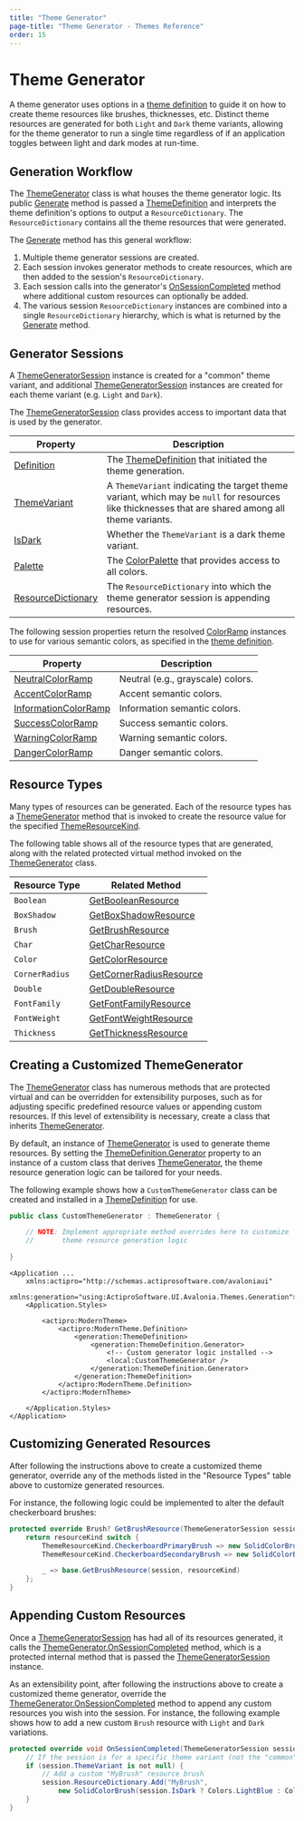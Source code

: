 ```yaml
---
title: "Theme Generator"
page-title: "Theme Generator - Themes Reference"
order: 15
---
```

# Theme Generator

A theme generator uses options in a [theme definition](theme-definitions.md) to guide it on how to create theme resources like brushes, thicknesses, etc.  Distinct theme resources are generated for both `Light` and `Dark` theme variants, allowing for the theme generator to run a single time regardless of if an application toggles between light and dark modes at run-time.

## Generation Workflow

The [ThemeGenerator](xref:@ActiproUIRoot.Themes.Generation.ThemeGenerator) class is what houses the theme generator logic.  Its public [Generate](xref:@ActiproUIRoot.Themes.Generation.ThemeGenerator.Generate*) method is passed a [ThemeDefinition](xref:@ActiproUIRoot.Themes.Generation.ThemeDefinition) and interprets the theme definition's options to output a `ResourceDictionary`.  The `ResourceDictionary` contains all the theme resources that were generated.

The [Generate](xref:@ActiproUIRoot.Themes.Generation.ThemeGenerator.Generate*) method has this general workflow:

1) Multiple theme generator sessions are created.
2) Each session invokes generator methods to create resources, which are then added to the session's `ResourceDictionary`.
3) Each session calls into the generator's [OnSessionCompleted](xref:@ActiproUIRoot.Themes.Generation.ThemeGenerator.OnSessionCompleted*) method where additional custom resources can optionally be added.
4) The various session `ResourceDictionary` instances are combined into a single `ResourceDictionary` hierarchy, which is what is returned by the [Generate](xref:@ActiproUIRoot.Themes.Generation.ThemeGenerator.Generate*) method.

## Generator Sessions

A [ThemeGeneratorSession](xref:@ActiproUIRoot.Themes.Generation.ThemeGeneratorSession) instance is created for a "common" theme variant, and additional [ThemeGeneratorSession](xref:@ActiproUIRoot.Themes.Generation.ThemeGeneratorSession) instances are created for each theme variant (e.g. `Light` and `Dark`).

The [ThemeGeneratorSession](xref:@ActiproUIRoot.Themes.Generation.ThemeGeneratorSession) class provides access to important data that is used by the generator.

| Property | Description |
|-----|-----|
| [Definition](xref:@ActiproUIRoot.Themes.Generation.ThemeGeneratorSession.Definition) | The [ThemeDefinition](xref:@ActiproUIRoot.Themes.Generation.ThemeDefinition) that initiated the theme generation. |
| [ThemeVariant](xref:@ActiproUIRoot.Themes.Generation.ThemeGeneratorSession.ThemeVariant) | A `ThemeVariant` indicating the target theme variant, which may be `null` for resources like thicknesses that are shared among all theme variants. |
| [IsDark](xref:@ActiproUIRoot.Themes.Generation.ThemeGeneratorSession.IsDark) | Whether the `ThemeVariant` is a dark theme variant. |
| [Palette](xref:@ActiproUIRoot.Themes.Generation.ThemeGeneratorSession.Palette) | The [ColorPalette](xref:@ActiproUIRoot.Themes.Generation.ColorPalette) that provides access to all colors. |
| [ResourceDictionary](xref:@ActiproUIRoot.Themes.Generation.ThemeGeneratorSession.ResourceDictionary) | The `ResourceDictionary` into which the theme generator session is appending resources. |

The following session properties return the resolved [ColorRamp](xref:@ActiproUIRoot.Themes.Generation.ColorRamp) instances to use for various semantic colors, as specified in the [theme definition](theme-definitions.md).

| Property | Description |
|-----|-----|
| [NeutralColorRamp](xref:@ActiproUIRoot.Themes.Generation.ThemeGeneratorSession.NeutralColorRamp) | Neutral (e.g., grayscale) colors. |
| [AccentColorRamp](xref:@ActiproUIRoot.Themes.Generation.ThemeGeneratorSession.AccentColorRamp) | Accent semantic colors. |
| [InformationColorRamp](xref:@ActiproUIRoot.Themes.Generation.ThemeGeneratorSession.InformationColorRamp) | Information semantic colors. |
| [SuccessColorRamp](xref:@ActiproUIRoot.Themes.Generation.ThemeGeneratorSession.SuccessColorRamp) | Success semantic colors. |
| [WarningColorRamp](xref:@ActiproUIRoot.Themes.Generation.ThemeGeneratorSession.WarningColorRamp) | Warning semantic colors. |
| [DangerColorRamp](xref:@ActiproUIRoot.Themes.Generation.ThemeGeneratorSession.DangerColorRamp) | Danger semantic colors. |

## Resource Types

Many types of resources can be generated.  Each of the resource types has a [ThemeGenerator](xref:@ActiproUIRoot.Themes.Generation.ThemeGenerator) method that is invoked to create the resource value for the specified [ThemeResourceKind](xref:@ActiproUIRoot.Themes.ThemeResourceKind).

The following table shows all of the resource types that are generated, along with the related protected virtual method invoked on the [ThemeGenerator](xref:@ActiproUIRoot.Themes.Generation.ThemeGenerator) class.

| Resource Type | Related Method |
|-----|-----|
| `Boolean` | [GetBooleanResource](xref:@ActiproUIRoot.Themes.Generation.ThemeGenerator.GetBooleanResource*) |
| `BoxShadow` | [GetBoxShadowResource](xref:@ActiproUIRoot.Themes.Generation.ThemeGenerator.GetBoxShadowResource*) |
| `Brush` | [GetBrushResource](xref:@ActiproUIRoot.Themes.Generation.ThemeGenerator.GetBrushResource*) |
| `Char` | [GetCharResource](xref:@ActiproUIRoot.Themes.Generation.ThemeGenerator.GetCharResource*) |
| `Color` | [GetColorResource](xref:@ActiproUIRoot.Themes.Generation.ThemeGenerator.GetColorResource*) |
| `CornerRadius` | [GetCornerRadiusResource](xref:@ActiproUIRoot.Themes.Generation.ThemeGenerator.GetCornerRadiusResource*) |
| `Double` | [GetDoubleResource](xref:@ActiproUIRoot.Themes.Generation.ThemeGenerator.GetDoubleResource*) |
| `FontFamily` | [GetFontFamilyResource](xref:@ActiproUIRoot.Themes.Generation.ThemeGenerator.GetFontFamilyResource*) |
| `FontWeight` | [GetFontWeightResource](xref:@ActiproUIRoot.Themes.Generation.ThemeGenerator.GetFontWeightResource*) |
| `Thickness` | [GetThicknessResource](xref:@ActiproUIRoot.Themes.Generation.ThemeGenerator.GetThicknessResource*) |

## Creating a Customized ThemeGenerator

The [ThemeGenerator](xref:@ActiproUIRoot.Themes.Generation.ThemeGenerator) class has numerous methods that are protected virtual and can be overridden for extensibility purposes, such as for adjusting specific predefined resource values or appending custom resources.  If this level of extensibility is necessary, create a class that inherits [ThemeGenerator](xref:@ActiproUIRoot.Themes.Generation.ThemeGenerator).

By default, an instance of [ThemeGenerator](xref:@ActiproUIRoot.Themes.Generation.ThemeGenerator) is used to generate theme resources.  By setting the [ThemeDefinition.Generator](xref:@ActiproUIRoot.Themes.Generation.ThemeDefinition.Generator) property to an instance of a custom class that derives [ThemeGenerator](xref:@ActiproUIRoot.Themes.Generation.ThemeGenerator), the theme resource generation logic can be tailored for your needs.

The following example shows how a `CustomThemeGenerator` class can be created and installed in a [ThemeDefinition](xref:@ActiproUIRoot.Themes.Generation.ThemeDefinition) for use.

```csharp
public class CustomThemeGenerator : ThemeGenerator {

	// NOTE: Implement appropriate method overrides here to customize
	//       theme resource generation logic

}
```

```xaml
<Application ...
	xmlns:actipro="http://schemas.actiprosoftware.com/avaloniaui"
	xmlns:generation="using:ActiproSoftware.UI.Avalonia.Themes.Generation">
	<Application.Styles>

		<actipro:ModernTheme>
			<actipro:ModernTheme.Definition>
				<generation:ThemeDefinition>
					<generation:ThemeDefinition.Generator>
						<!-- Custom generator logic installed -->
						<local:CustomThemeGenerator />
					</generation:ThemeDefinition.Generator>
				</generation:ThemeDefinition>
			</actipro:ModernTheme.Definition>
		</actipro:ModernTheme>

	</Application.Styles>
</Application>
```

## Customizing Generated Resources

After following the instructions above to create a customized theme generator, override any of the methods listed in the "Resource Types" table above to customize generated resources.

For instance, the following logic could be implemented to alter the default checkerboard brushes:

```csharp
protected override Brush? GetBrushResource(ThemeGeneratorSession session, ThemeResourceKind resourceKind) {
	return resourceKind switch {
		ThemeResourceKind.CheckerboardPrimaryBrush => new SolidColorBrush(Colors.Silver),
		ThemeResourceKind.CheckerboardSecondaryBrush => new SolidColorBrush(Colors.Gray),

		_ => base.GetBrushResource(session, resourceKind)
	};
}
```

## Appending Custom Resources

Once a [ThemeGeneratorSession](xref:@ActiproUIRoot.Themes.Generation.ThemeGeneratorSession) has had all of its resources generated, it calls the [ThemeGenerator.OnSessionCompleted](xref:@ActiproUIRoot.Themes.Generation.ThemeGenerator.OnSessionCompleted*) method, which is a protected internal method that is passed the [ThemeGeneratorSession](xref:@ActiproUIRoot.Themes.Generation.ThemeGeneratorSession) instance.

As an extensibility point, after following the instructions above to create a customized theme generator, override the [ThemeGenerator.OnSessionCompleted](xref:@ActiproUIRoot.Themes.Generation.ThemeGenerator.OnSessionCompleted*) method to append any custom resources you wish into the session.  For instance, the following example shows how to add a new custom `Brush` resource with `Light` and `Dark` variations.

```csharp
protected override void OnSessionCompleted(ThemeGeneratorSession session) {
	// If the session is for a specific theme variant (not the "common" session)...
	if (session.ThemeVariant is not null) {
		// Add a custom "MyBrush" resource brush
		session.ResourceDictionary.Add("MyBrush",
			new SolidColorBrush(session.IsDark ? Colors.LightBlue : Colors.DarkBlue));
	}
}
```
